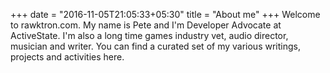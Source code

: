 +++
date = "2016-11-05T21:05:33+05:30"
title = "About me"
+++
Welcome to rawktron.com. My name is Pete and I'm Developer Advocate at ActiveState. I'm also a long time games industry vet, audio director, musician and writer. You can find a curated set of my various writings, projects and activities here.
